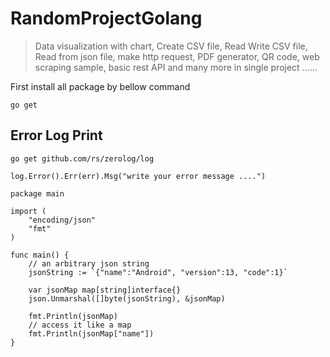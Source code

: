 # RandomProjectGolang
>Data visualization with chart, Create CSV file, Read Write CSV file, Read from json file,
make http request, PDF generator, QR code, web scraping sample, basic rest API and many more in single project ......

First install all package by bellow command
```shell
go get
```


## Error Log Print 
```shell
go get github.com/rs/zerolog/log
```

```shell
log.Error().Err(err).Msg("write your error message ....")
```



```shell
package main

import (
	"encoding/json"
	"fmt"
)

func main() {
	// an arbitrary json string
	jsonString := `{"name":"Android", "version":13, "code":1}`

	var jsonMap map[string]interface{}
	json.Unmarshal([]byte(jsonString), &jsonMap)

	fmt.Println(jsonMap)
	// access it like a map
	fmt.Println(jsonMap["name"])
}
```
